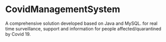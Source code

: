 # CovidManagementSystem
A comprehensive solution developed based on Java and MySQL. for real time surveillance, support and information for people affected/quarantined by Covid 19.
